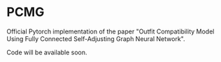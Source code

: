 # PCMG

Official Pytorch implementation of the paper "Outfit Compatibility Model Using Fully Connected Self-Adjusting Graph Neural Network".

Code will be available soon.
